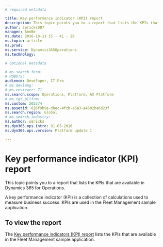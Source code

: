 ```yaml
---
# required metadata

title: Key performance indicator (KPI) report
description: This topic points you to a report that lists the KPIs that are available in Dynamics 365 for Operations.
author: sericks007
manager: AnnBe
ms.date: 2016-10-11 15 - 41 - 26
ms.topic: article
ms.prod: 
ms.service: Dynamics365Operations
ms.technology: 

# optional metadata

# ms.search.form: 
# ROBOTS: 
audience: Developer, IT Pro
# ms.devlang: 
# ms.reviewer: 71
ms.search.scope: Operations, Platform, AX Platform
# ms.tgt_pltfrm: 
ms.custom: 203574
ms.assetid: 026f9b9e-dbec-4fcb-a6a3-a4602ba6d23f
ms.search.region: Global
# ms.search.industry: 
ms.author: sericks
ms.dyn365.ops.intro: 01-05-2016
ms.dyn365.ops.version: Platform update 1

---
```


# Key performance indicator (KPI) report

This topic points you to a report that lists the KPIs that are available in Dynamics 365 for Operations.

A key performance indicator (KPI) is a collection of calculations used to measure business success. KPIs are used in the Fleet Management sample application.

## To view the report
The [Key performance indicators (KPI) report](https://mbs.microsoft.com/customersource/northamerica/AX/downloads/reports/axtechrefrep) lists the KPIs that are available in the Fleet Management sample application.

